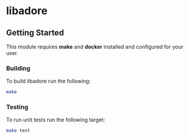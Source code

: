 # libadore

## Getting Started
This module requires **make** and **docker** installed and configured for your user.

### Building
To build libadore run the following:
```bash
make
```

### Testing
To run unit tests run the following target:
```bash 
make test
```
